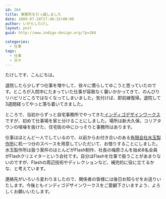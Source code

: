 ```yaml
---
id: 264
title: 事務所を引っ越しました
date: 2009-07-28T17:48:32+00:00
author: いがらしたけし
layout: post
guid: http://www.indigo-design.org/?p=264

categories:
  - 仕事
tags:
  - 仕事
  - 日々
---
```

たけしです、こんにちは。

退院したら少しずつ仕事を増やして、徐々に慣らしてゆこうと思っていたのです。ところが入院中にたまっていた仕事が容赦なく襲いかかってきて、のんびりリハビリどころではなくなってしまいました。気付けば、即前線復帰。退院して3週間経ってやっと落ち着いてきました。

ところで、当初からずっと自宅事務所でやってきた[インディゴデザインワークス](http://www.idw.jp/)ですが、初めて仕事場を家と分けることにしました。場所は新大久保。コリアタウンの喧噪を抜けた、住宅街の中にひっそりと事務所はあります。

仕事はほとんど一人でしているので、以前からお付き合いのある[有限会社水玉製作所](http://www.mztm.jp/ "水玉製作所")に机一つ分のスペースを用意していただいて、お借りすることにしました。水玉製作所は扱う案件のほとんどがFlash制作、社長の梅原さんを始め8名全員がFlashクリエイターという会社です。自分はFlashを仕事で扱うことがあまりないのですが、Flashの周辺技術やディレクションなど、補完的に役に立てるかな、と考えています。

連絡先がいろいろ変わりましたので、関係者の皆様には後日お知らせをお送りいたします。今後ともインディゴデザインワークスをご愛顧下さいますよう、よろしくお願いいたします。
